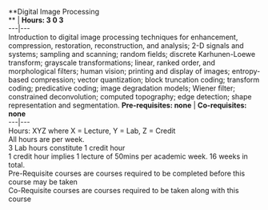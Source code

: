 **Digital Image Processing  
** | **Hours: 3 0 3**  
---|---  
Introduction to digital image processing techniques for enhancement, compression, restoration, reconstruction, and analysis; 2-D signals and systems; sampling and scanning; random fields; discrete Karhunen-Loewe transform; grayscale transformations; linear, ranked order, and morphological filters; human vision; printing and display of images; entropy-based compression; vector quantization; block truncation coding; transform coding; predicative coding; image degradation models; Wiener filter; constrained deconvolution; computed topography; edge detection; shape representation and segmentation. 
**Pre-requisites: none** | **Co-requisites: none**  
---|---  
Hours: XYZ where X = Lecture, Y = Lab, Z = Credit  
All hours are per week.  
3 Lab hours constitute 1 credit hour  
1 credit hour implies 1 lecture of 50mins per academic week. 16 weeks in total.  
Pre-Requisite courses are courses required to be completed before this course may be taken  
Co-Requisite courses are courses required to be taken along with this course
